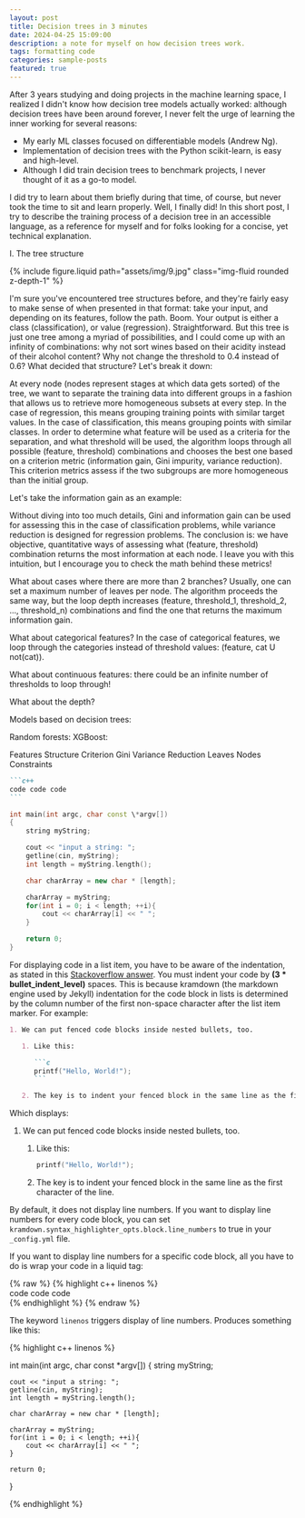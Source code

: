 ```yaml
---
layout: post
title: Decision trees in 3 minutes
date: 2024-04-25 15:09:00
description: a note for myself on how decision trees work.
tags: formatting code
categories: sample-posts
featured: true
---
```


After 3 years studying and doing projects in the machine learning space, I realized I didn't know how decision tree models actually worked:
although decision trees have been around forever, I never felt the urge of learning the inner working for several reasons:
- My early ML classes focused on differentiable models (Andrew Ng).
- Implementation of decision trees with the Python scikit-learn, is easy and high-level.
- Although I did train decision trees to benchmark projects, I never thought of it as a go-to model.

I did try to learn about them briefly during that time, of course, but never took the time to sit and learn properly. Well, I finally did! In this short post, I try to describe the training process of a decision tree in an accessible language, as a reference for myself and for folks looking for a concise, yet technical explanation.

I. The tree structure

{% include figure.liquid path="assets/img/9.jpg" class="img-fluid rounded z-depth-1" %}

I'm sure you've encountered tree structures before, and they're fairly easy to make sense of when presented in that format: take your input, and depending on its features, follow the path. Boom. Your output is either a class (classification), or value (regression). Straightforward. But this tree is just one tree among a myriad of possibilities, and I could come up with an infinity of combinations: why not sort wines based on their acidity instead of their alcohol content? Why not change the threshold to 0.4 instead of 0.6? What decided that structure? Let's break it down:

At every node (nodes represent stages at which data gets sorted) of the tree, we want to separate the training data into different groups in a fashion that allows us to retrieve more homogeneous subsets at every step. In the case of regression, this means grouping training points with similar target values. In the case of classification, this means grouping points with similar classes. In order to determine what feature will be used as a criteria for the separation, and what threshold will be used, the algorithm loops through all possible (feature, threshold) combinations and chooses the best one based on a criterion metric (information gain, Gini impurity, variance reduction). This criterion metrics assess if the two subgroups are more homogeneous than the initial group.

Let's take the information gain as an example: 

Without diving into too much details, Gini and information gain can be used for assessing this in the case of classification problems, while variance reduction is designed for regression problems. The conclusion is: we have objective, quantitative ways of assessing what (feature, threshold) combination returns the most information at each node. I leave you with this intuition, but I encourage you to check the math behind these metrics!

What about cases where there are more than 2 branches? Usually, one can set a maximum number of leaves per node. The algorithm proceeds the same way, but the loop depth increases (feature, threshold_1, threshold_2, ..., threshold_n) combinations and find the one that returns the maximum information gain. 

What about categorical features? In the case of categorical features, we loop through the categories instead of threshold values: (feature, cat U not(cat)). 

What about continuous features: there could be an infinite number of thresholds to loop through!

What about the depth?

Models based on decision trees:

Random forests:
XGBoost:

Features
Structure
Criterion
Gini
Variance Reduction
Leaves
Nodes
Constraints


````markdown
```c++
code code code
```
````

```c++
int main(int argc, char const \*argv[])
{
    string myString;

    cout << "input a string: ";
    getline(cin, myString);
    int length = myString.length();

    char charArray = new char * [length];

    charArray = myString;
    for(int i = 0; i < length; ++i){
        cout << charArray[i] << " ";
    }

    return 0;
}
```

For displaying code in a list item, you have to be aware of the indentation, as stated in this [Stackoverflow answer](https://stackoverflow.com/questions/34987908/embed-a-code-block-in-a-list-item-with-proper-indentation-in-kramdown/38090598#38090598). You must indent your code by **(3 \* bullet_indent_level)** spaces. This is because kramdown (the markdown engine used by Jekyll) indentation for the code block in lists is determined by the column number of the first non-space character after the list item marker. For example:

````markdown
1. We can put fenced code blocks inside nested bullets, too.

   1. Like this:

      ```c
      printf("Hello, World!");
      ```

   2. The key is to indent your fenced block in the same line as the first character of the line.
````

Which displays:

1. We can put fenced code blocks inside nested bullets, too.

   1. Like this:

      ```c
      printf("Hello, World!");
      ```

   2. The key is to indent your fenced block in the same line as the first character of the line.

By default, it does not display line numbers. If you want to display line numbers for every code block, you can set `kramdown.syntax_highlighter_opts.block.line_numbers` to true in your `_config.yml` file.

If you want to display line numbers for a specific code block, all you have to do is wrap your code in a liquid tag:

{% raw %}
{% highlight c++ linenos %} <br/> code code code <br/> {% endhighlight %}
{% endraw %}

The keyword `linenos` triggers display of line numbers.
Produces something like this:

{% highlight c++ linenos %}

int main(int argc, char const \*argv[])
{
string myString;

    cout << "input a string: ";
    getline(cin, myString);
    int length = myString.length();

    char charArray = new char * [length];

    charArray = myString;
    for(int i = 0; i < length; ++i){
        cout << charArray[i] << " ";
    }

    return 0;

}

{% endhighlight %}
